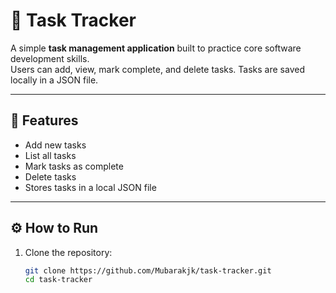 # 📝 Task Tracker

A simple **task management application** built to practice core software development skills.  
Users can add, view, mark complete, and delete tasks. Tasks are saved locally in a JSON file.

---

## 🚀 Features
- Add new tasks
- List all tasks
- Mark tasks as complete
- Delete tasks
- Stores tasks in a local JSON file

---

## ⚙️ How to Run
1. Clone the repository:
   ```bash
   git clone https://github.com/Mubarakjk/task-tracker.git
   cd task-tracker
